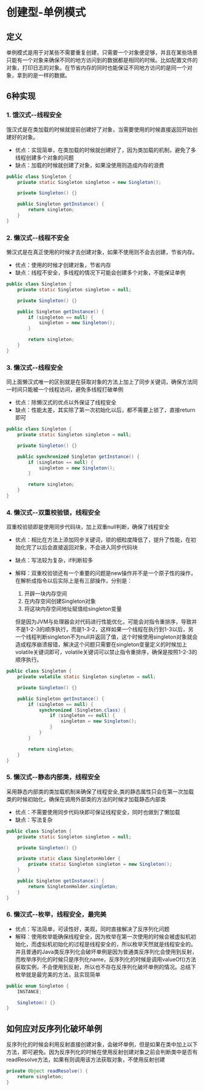 # 创建型-单例模式

## 定义
单例模式是用于对某些不需要重复创建，只需要一个对象便足够，并且在某些场景只能有一个对象来确保不同的地方访问到的数据都是相同的时候。比如配置文件的对象，打印日志的对象。在节省内存的同时也能保证不同地方访问的是同一个对象，拿到的是一样的数据。

## 6种实现

### 1. 饿汉式--线程安全
饿汉式是在类加载的时候就提前创建好了对象，当需要使用的时候直接返回开始创建好的对象。
* 优点：实现简单，在类加载的时候就创建好了，因为类加载的机制，避免了多线程创建多个对象的问题
* 缺点：加载的时候就创建了对象，如果没使用则造成内存的浪费
```JAVA
public class Singleton {
    private static Singleton singleton = new Singleton();

    private Singleton() {}

    public Singleton getInstance() {
        return singleton;
    }
}
```

### 2. 懒汉式--线程不安全
懒汉式是在真正使用的时候才去创建对象，如果不使用则不会去创建，节省内存。
* 优点：使用的时候才创建对象，节省内存
* 缺点：线程不安全，多线程的情况下可能会创建多个对象，不能保证单例
```JAVA
public class Singleton {
    private static Singleton singleton = null;

    private Singleton() {}

    public Singleton getInstance() {
        if (singleton == null) {
            singleton = new Singleton();
        }

        return singleton;
    }
}
```

### 3. 懒汉式--线程安全
同上面懒汉式唯一的区别就是在获取对象的方法上加上了同步关键词，确保方法同一时间只能被一个线程访问，避免多线程打破单例
* 优点：除懒汉式的优点以外保证了线程安全
* 缺点：性能太差，其实除了第一次初始化以后，都不需要上锁了，直接return即可
```JAVA
public class Singleton {
    private static Singleton singleton = null;

    private Singleton() {}

    public synchronized Singleton getInstance() {
        if (singleton == null) {
            singleton = new Singleton();
        }

        return singleton;
    }
}
```

### 4. 懒汉式--双重校验锁，线程安全
双重校验锁即是使用同步代码块，加上双重null判断，确保了线程安全
* 优点：相比在方法上添加同步关键词，锁的细粒度降低了，提升了性能，在初始化完了以后会直接返回对象，不会进入同步代码块
* 缺点：写法较为复杂，if判断较多
* 解释：双重校验锁还有一个重要的问题是new操作并不是一个原子性的操作，在解析成指令以后实际上是有三部操作，分别是：
  1. 开辟一块内存空间
  2. 在内存空间创建Singleton对象
  3. 将这块内存空间地址赋值给singleton变量
  
  但是因为JVM与处理器会对代码进行性能优化，可能会对指令重排序，导致并不是1-2-3的顺序执行，而是1-3-2，这样如果一个线程在执行到1-3以后，另一个线程判断singleton不为null并返回了值，这个时候使用singleton对象就会造成程序崩溃报错，解决这个问题只需要在singleton变量定义的时候加上volatile关键词即可，volatile关键词可以禁止指令重排序，确保是按照1-2-3的顺序执行。

```JAVA
public class Singleton {
    private volatile static Singleton singleton = null;

    private Singleton() {}

    public Singleton getInstance() {
        if (singleton == null) {
            synchronized (Singleton.class) {
                if (singleton == null) {
                    singleton = new Singleton();
                }
            }
        }

        return singleton;
    }
}
```

### 5. 懒汉式--静态内部类，线程安全
采用静态内部类的类加载机制来确保了线程安全,类的静态属性只会在第一次加载类的时候初始化，确保在调用外部类的方法的时候才加载静态内部类
* 优点：不需要使用同步代码块即可保证线程安全，同时也做到了懒加载
* 缺点：写法复杂
```JAVA
public class Singleton {
    private static Singleton singleton = null;

    private Singleton() {}

    private static class SingletonHolder {
        private static Singleton singleton = new Singleton();
    }

    public Singleton getInstance() {
        return SingletonHolder.singleton;
    }
}
```

### 6. 懒汉式--枚举，线程安全，最完美
* 优点：写法简单，可读性好，美观，同时直接解决了反序列化问题
* 解释：使用枚举能确保线程安全，因为枚举在第一次使用的时候会被虚拟机初始化，而虚拟机初始化的过程是线程安全的，所以枚举天然就是线程安全的。并且普通的Java类反序列化会破坏单例是因为普通类反序列化会使用到反射，而枚举序列化的时候只是序列化name，反序列化的时候是调用valueOf()方法获取实例，不会使用到反射，所以也不存在反序列化破坏单例的情况。总结下枚举就是最完美的方法，且实现简单
```JAVA
public enum Singleton {
    INSTANCE;

    Singleton() {}
}
```

## 如何应对反序列化破坏单例
反序列化的时候会利用反射直接创建对象，会破坏单例，但是如果在类中加上以下方法，即可避免。因为反序列化的时候在使用反射创建对象之前会判断类中是否有readResolve方法，如果有则调用该方法获取对象，不使用反射创建

```JAVA
private Object readResolve() {
    return singleton;
}
```

<!-- ## END
**作者**: Borg

**创建时间**: 未记录

**最后更新时间**: 2020-07-08 10:15 周三 -->